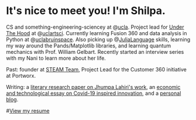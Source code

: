# It's nice to meet you! I'm Shilpa. 

CS and something-engineering-sciencey at @[ucla](https://www.ucla.edu/). Project lead for [Under The Hood](http://artsci.ucla.edu/under-the-hood) at @[uclartsci](http://artsci.ucla.edu/). Currently learning Fusion 360 and data analysis in Python at @[uclabruinspace](https://bruinspace.com/). Also picking up @[JuliaLanguage](https://julialang.org/) skills, learning my way around the Pands/Matplotlib libraries, and learning quantum mechanics with Prof. William Gelbart.
Recently started an interview series with my Nani to learn more about her life.

Past: founder at [STEAM Team](http://steamteamorg.weebly.com/), Project Lead for the Customer 360 initiative at Portworx.

Writing: a [literary research paper on Jhumpa Lahiri's work](https://docs.google.com/document/d/1kcqNL44ae6O0nsqL5KTu3EWbf3StlrCORGjADGM4yYM/edit?usp=sharing), an [economic and technological essay on Covid-19 inspired innovation](https://medium.com/@shilpa.padiki.rao/covid-19-emerging-technologies-and-their-economic-implications-d46fa8c0f669), and a [personal blog](https://shilpaontheinternet.wordpress.com).

#[View my resume](https://drive.google.com/file/d/1C_wID7OIpT1xVzIIJcJ1Z7QFBPWYX9Jg/view?usp=sharing)
